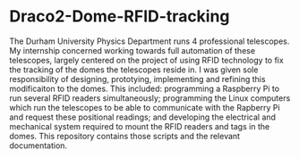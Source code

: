 # Draco2-Dome-RFID-tracking
The Durham University Physics Department runs 4 professional telescopes. My internship concerned working towards full automation of these telescopes, largely centered on the project of using RFID technology to fix the tracking of the domes the telescopes reside in. I was given sole responsibility of designing, prototying, implementing and refining this modificaiton to the domes. This included: programming a Raspberry Pi to run several RFID readers simultaneously; programming the Linux computers which run the telescopes to be able to communicate with the Rapberry Pi and request these positional readings; and developing the electrical and mechanical system required to mount the RFID readers and tags in the domes.
This repository contains those scripts and the relevant documentation.
